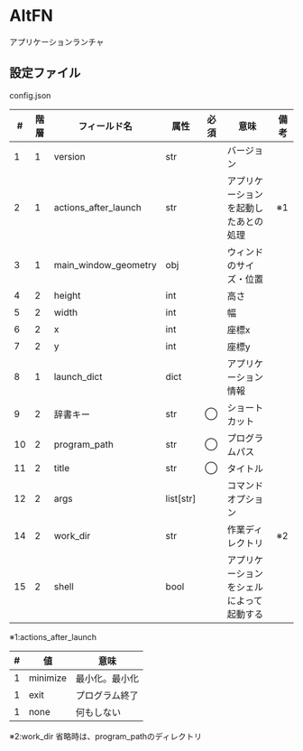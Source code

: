 # AltFN

アプリケーションランチャ

## 設定ファイル

config.json

| #   | 階層 | フィールド名         | 属性      | 必須 | 意味                                     | 備考 |
| --- | ---- | -------------------- | --------- | ---- | ---------------------------------------- | ---- |
| 1   | 1    | version              | str       |      | バージョン                               |      |
| 2   | 1    | actions_after_launch | str       |      | アプリケーションを起動したあとの処理     | ※1   |
| 3   | 1    | main_window_geometry | obj       |      | ウィンドのサイズ・位置                   |      |
| 4   | 2    | height               | int       |      | 高さ                                     |      |
| 5   | 2    | width                | int       |      | 幅                                       |      |
| 6   | 2    | x                    | int       |      | 座標x                                    |      |
| 7   | 2    | y                    | int       |      | 座標y                                    |      |
| 8   | 1    | launch_dict          | dict      |      | アプリケーション情報                     |      |
| 9   | 2    | 辞書キー             | str       | ◯    | ショートカット                           |      |
| 10  | 2    | program_path         | str       | ◯    | プログラムパス                           |      |
| 11  | 2    | title                | str       | ◯    | タイトル                                 |      |
| 12  | 2    | args                 | list[str] |      | コマンドオプション                       |      |
| 14  | 2    | work_dir             | str       |      | 作業ディレクトリ                         | ※2   |
| 15  | 2    | shell                | bool      |      | アプリケーションをシェルによって起動する |      |

※1:actions_after_launch

| #   | 値       | 意味           |
| --- | -------- | -------------- |
| 1   | minimize | 最小化。最小化 |
| 1   | exit     | プログラム終了 |
| 1   | none     | 何もしない     |

※2:work_dir 省略時は、program_pathのディレクトリ
